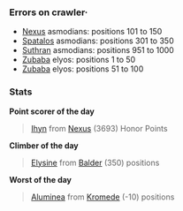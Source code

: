 ### Errors on crawler·
- [Nexus](/#/ranking/Nexus) asmodians: positions 101 to 150
- [Spatalos](/#/ranking/Spatalos) asmodians: positions 301 to 350
- [Suthran](/#/ranking/Suthran) asmodians: positions 951 to 1000
- [Zubaba](/#/ranking/Zubaba) elyos: positions 1 to 50
- [Zubaba](/#/ranking/Zubaba) elyos: positions 51 to 100


### Stats

**Point scorer of the day**
>[Ihyn](/#/character/Nexus/55568) from [Nexus](/#/ranking/Nexus)  (3693) Honor Points


**Climber of the day**
>[Elysine](/#/character/Balder/987519) from [Balder](/#/ranking/Balder)  (350) positions


**Worst of the day**
>[Aluminea](/#/character/Kromede/1272944) from [Kromede](/#/ranking/Kromede)  (-10) positions
